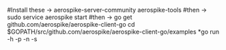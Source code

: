 #Install these ->
aerospike-server-community
aerospike-tools
#then -> 
sudo service aerospike start
#then -> 
go get github.com/aerospike/aerospike-client-go
cd $GOPATH/src/github.com/aerospike/aerospike-client-go/examples
*go run <name> -h <host> -p <port> -n <namespace> -s <set>
